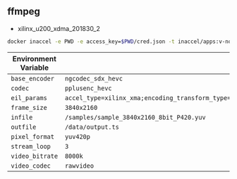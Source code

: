 ## ffmpeg

-   xilinx_u200_xdma_201830_2

```sh
docker inaccel -e PWD -e access_key=$PWD/cred.json -t inaccel/apps:v-nova run ffmpeg --
```

| Environment Variable | Default                                   |
| -------------------- | ----------------------------------------- |
| `base_encoder`       | `ngcodec_sdx_hevc`                        |
| `codec`              | `pplusenc_hevc`                           |
| `eil_params`         | `accel_type=xilinx_xma;encoding_transform_type=dd;temporal_enabled=0;temporal_use_refresh=0;api_mode=asynchronous;baseEncType=ngcodec;xclbinHasNGC=1;encoding_downsample_luma=area;encoding_upsample=cubic;rate_control_mode=variableratio;rc_bucket_duration_ms=2000;encoding_step_width_model=v1;encoding_step_width_min_qp=41;bitrate_max_base_prop=0.8;bitrate_base_prop=0.8;perseus_m^Ce=robust;qp_min=30;xma_config=/vnova_pplus/SystemCfg_194.yaml` |
| `frame_size`         | `3840x2160`                               |
| `infile`              | `/samples/sample_3840x2160_8bit_P420.yuv` |
| `outfile`              | `/data/output.ts` |
| `pixel_format`       | `yuv420p`                                 |
| `stream_loop`        | `3`                                       |
| `video_bitrate`      | `8000k`                                   |
| `video_codec`        | `rawvideo`                                |

